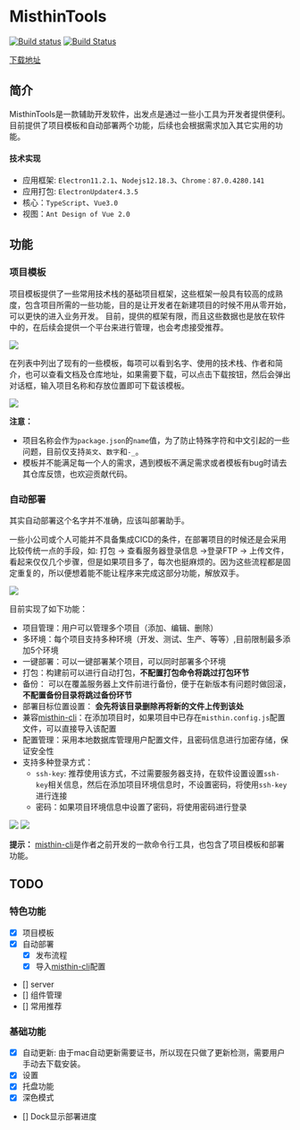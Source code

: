 # MisthinTools
[![Build status](https://ci.appveyor.com/api/projects/status/9ni4180osqa3mnfy?svg=true)](https://ci.appveyor.com/project/BWrong/misthintools)
[![Build Status](https://travis-ci.com/BWrong/misthinTools.svg?branch=main)](https://travis-ci.com/BWrong/misthinTools)

[下载地址](https://github.com/BWrong/misthinTools/releases)
## 简介
MisthinTools是一款辅助开发软件，出发点是通过一些小工具为开发者提供便利。目前提供了项目模板和自动部署两个功能，后续也会根据需求加入其它实用的功能。
#### 技术实现
- 应用框架: `Electron11.2.1`、`Nodejs12.18.3`、`Chrome：87.0.4280.141`
- 应用打包: `ElectronUpdater4.3.5`
- 核心：`TypeScript`、`Vue3.0`
- 视图：`Ant Design of Vue 2.0`
## 功能
### 项目模板
项目模板提供了一些常用技术栈的基础项目框架，这些框架一般具有较高的成熟度，包含项目所需的一些功能，目的是让开发者在新建项目的时候不用从零开始，可以更快的进入业务开发。
目前，提供的框架有限，而且这些数据也是放在软件中的，在后续会提供一个平台来进行管理，也会考虑接受推荐。

![](https://gitee.com/letwrong/Picture/raw/master/20210129144247.png)

在列表中列出了现有的一些模板，每项可以看到名字、使用的技术栈、作者和简介，也可以查看文档及仓库地址，如果需要下载，可以点击下载按钮，然后会弹出对话框，输入项目名称和存放位置即可下载该模板。

![](https://gitee.com/letwrong/Picture/raw/master/20210129145056.png)

**注意：**
- 项目名称会作为`package.json`的`name`值，为了防止特殊字符和中文引起的一些问题，目前仅支持`英文`、`数字`和`-_`。
- 模板并不能满足每一个人的需求，遇到模板不满足需求或者模板有bug时请去其仓库反馈，也欢迎贡献代码。

### 自动部署
其实自动部署这个名字并不准确，应该叫部署助手。

一些小公司或个人可能并不具备集成CICD的条件，在部署项目的时候还是会采用比较传统一点的手段，如: 打包 -> 查看服务器登录信息 ->登录FTP -> 上传文件，看起来仅仅几个步骤，但是如果项目多了，每次也挺麻烦的。因为这些流程都是固定重复的，所以便想着能不能让程序来完成这部分功能，解放双手。

![](https://gitee.com/letwrong/Picture/raw/master/20210129152918.png)

目前实现了如下功能：
- 项目管理：用户可以管理多个项目（添加、编辑、删除）
- 多环境：每个项目支持多种环境（开发、测试、生产、等等）,目前限制最多添加5个环境
- 一键部署：可以一键部署某个项目，可以同时部署多个环境
- 打包：构建前可以进行自动打包，**不配置打包命令将跳过打包环节**
- 备份： 可以在覆盖服务器上文件前进行备份，便于在新版本有问题时做回滚，**不配置备份目录将跳过备份环节**
- 部署目标位置设置： **会先将该目录删除再将新的文件上传到该处**
- 兼容[misthin-cli](https://www.npmjs.com/package/misthin-cli)：在添加项目时，如果项目中已存在`misthin.config.js`配置文件，可以直接导入该配置
- 配置管理：采用本地数据库管理用户配置文件，且密码信息进行加密存储，保证安全性
- 支持多种登录方式：
  - `ssh-key`: 推荐使用该方式，不过需要服务器支持，在软件设置设置`ssh-key`相关信息，然后在添加项目环境信息时，不设置密码，将使用`ssh-key`进行连接
  - 密码：如果项目环境信息中设置了密码，将使用密码进行登录

![](https://gitee.com/letwrong/Picture/raw/master/20210129152847.png)
![](https://gitee.com/letwrong/Picture/raw/master/20210129153008.png)

**提示：** [misthin-cli](https://www.npmjs.com/package/misthin-cli)是作者之前开发的一款命令行工具，也包含了项目模板和部署功能。

## TODO
### 特色功能
- [x] 项目模板
- [x] 自动部署
  - [x] 发布流程
  - [x] 导入[misthin-cli](https://www.npmjs.com/package/misthin-cli)配置
- [] server
- [] 组件管理
- [] 常用推荐
### 基础功能
- [x] 自动更新: 由于mac自动更新需要证书，所以现在只做了更新检测，需要用户手动去下载安装。
- [x] 设置
- [x] 托盘功能
- [x] 深色模式
- [] Dock显示部署进度
